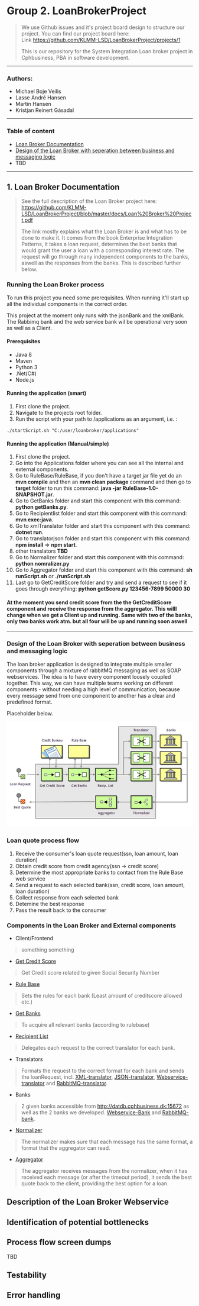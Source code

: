 # Group 2. LoanBrokerProject
> We use Github issues and it's project board design to structure our project. You can find our project board here:<br/>
> Link https://github.com/KLMM-LSD/LoanBrokerProject/projects/1
>
> This is our repository for the System Integration Loan broker project in Cphbusiness, PBA in software development.

---

### Authors:
 - Michael Boje Veilis
 - Lasse André Hansen
 - Martin Hansen
 - Kristjan Reinert Gásadal

---

### Table of content
- [Loan Broker Documentation](#Loan-Broker-Documentation)
- [Design of the Loan Broker with seperation between business and messaging logic](#Design-of-the-Loan-Broker-with-seperation-between-business-and-messaging-logic)
- TBD

---

## 1. Loan Broker Documentation
> See the full description of the Loan Broker project here: https://github.com/KLMM-LSD/LoanBrokerProject/blob/master/docs/Loan%20Broker%20Project.pdf
> 
> The link mostly explains what the Loan Broker is and what has to be done to make it.
> It comes from the book Enterprise Integration Patterns, it takes a loan request, determines the best banks that would grant the user a loan with a corresponding interest rate. The request will go through many independent components to the banks, aswell as the responses from the banks. This is described further below.

### Running the Loan Broker process
To run this project you need some prerequisites. When running it'll start up all the individual components in the correct order.

This project at the moment only runs with the jsonBank and the xmlBank. The Rabbimq bank and the web service bank wil be operational very soon as well as a Client.

#### Prerequisites
- Java 8
- Maven
- Python 3
- .Net(C#)
- Node.js


#### Running the application (smart)
 
1. First clone the project.
2. Navigate to the projects root folder.
3. Run the script with your path to /applications as an argument, i.e. :  

```
./startScript.sh "C:/user/loanbroker/applications" 
```
#### Running the application (Manual/simple)
1. First clone the project.
2. Go into the Applications folder where you can see all the internal and external components.
3. Go to RuleBase/RuleBase, if you don't have a target jar file yet do an **mvn compile** and then an **mvn clean package** command and then go to **target** folder to run this command: **java -jar RuleBase-1.0-SNAPSHOT.jar**.
4. Go to GetBanks folder and start this component with this command: **python getBanks.py**.
5. Go to Recipientlist folder and start this component with this command: **mvn exec:java**.
6. Go to xmlTranslator folder and start this component with this command: **dotnet run**.
7. Go to translatorjson folder and start this component with this command: **npm install** => **npm start**.
8. other translators **TBD**
9. Go to Normalizer folder and start this component with this command: **python nomralizer.py**
10. Go to Aggregator folder and start this component with this command: **sh runScript.sh** or **./runScript.sh**
11. Last go to GetCreditScore folder and try and send a request to see if it goes through everything: **python getScore.py 123456-7899 50000 30**

#### At the moment you send credit score from the the GetCreditScore component and receive the response from the aggregator. This willl change when we get a Client up and running. Same with two of the banks, only two banks work atm. but all four will be up and running soon aswell

---

### Design of the Loan Broker with seperation between business and messaging logic
The loan broker application is designed to integrate multiple smaller components through a mixture of rabbitMQ messaging as well as SOAP webservices. The idea is to have every component loosely coupled together. This way, we can have multiple teams working on different components - without needing a high level of communication, because every message send from one component to another has a clear and predefined format. 

Placeholder below.

![diagram](https://raw.githubusercontent.com/KLMM-LSD/LoanBrokerProject/master/Resources/LoanBrokerDesign.JPG)

### Loan quote process flow
1. Receive the consumer's loan quote request(ssn, loan amount, loan duration)
2. Obtain credit score from credit agency(ssn -> credit score)
3. Determine the most appropriate banks to contact from the Rule Base web service
4. Send a request to each selected bank(ssn, credit score, loan amount, loan duration)
5. Collect response from each selected bank
6. Detemine the best response
7. Pass the result back to the consumer

### Components in the Loan Broker and External components
- Client/Frontend
> something something

- [Get Credit Score](https://github.com/KLMM-LSD/LoanBrokerProject/blob/master/Applications/GetCreditScore/getScore.py)
> Get Credit score related to given Social Security Number

- [Rule Base](https://github.com/KLMM-LSD/LoanBrokerProject/tree/master/Applications/RuleBase)
> Sets the rules for each bank (Least amount of creditscore allowed etc.) 

- [Get Banks](https://github.com/KLMM-LSD/LoanBrokerProject/tree/master/Applications/GetBanks)
> To acquire all relevant banks (according to rulebase)

- [Recipient List](https://github.com/KLMM-LSD/LoanBrokerProject/tree/master/Applications/RecipientList)
> Delegates each request to the correct translator for each bank.

- Translators
> Formats the request to the correct format for each bank and sends the loanRequest, incl. 
[XML-translator](https://github.com/KLMM-LSD/LoanBrokerProject/tree/master/Applications/TranslatorJson), [JSON-translator](https://github.com/KLMM-LSD/LoanBrokerProject/tree/master/Applications/TranslatorJson), [Webservice-translator](TBD) and [RabbitMQ-translator](TBD).

- Banks 
> 2 given banks accessible from http://datdb.cphbusiness.dk:15672 as well as the 2 banks we developed. [Webservice-Bank](https://github.com/KLMM-LSD/LoanBrokerProject/tree/master/Applications/bank_webservice) and [RabbitMQ-bank](https://github.com/KLMM-LSD/LoanBrokerProject/blob/master/Applications/Svedbanken/svedbanken.py).

- [Normalizer](https://github.com/KLMM-LSD/LoanBrokerProject/blob/master/Applications/Normalizer/normalizer.py) 
>  The normalizer makes sure that each message has the same format, a format that the aggregator can read. 

- [Aggregator](https://github.com/KLMM-LSD/LoanBrokerProject/tree/master/Applications/Aggregator)
> The aggregator receives messages from the normalizer, when it has received each message (or after the timeout period), it sends the best quote back to the client, providing the best option for a loan. 

## Description of the Loan Broker Webservice

## Identification of potential bottlenecks

## Process flow screen dumps
TBD

## Testability

## Error handling
